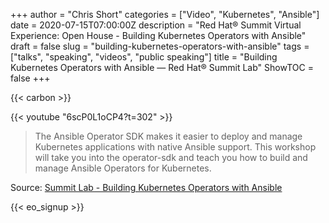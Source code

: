 +++
author = "Chris Short"
categories = ["Video", "Kubernetes", "Ansible"]
date = 2020-07-15T07:00:00Z
description = "Red Hat® Summit Virtual Experience: Open House - Building Kubernetes Operators with Ansible"
draft = false
slug = "building-kubernetes-operators-with-ansible"
tags = ["talks", "speaking", "videos", "public speaking"]
title = "Building Kubernetes Operators with Ansible — Red Hat® Summit Lab"
ShowTOC = false
+++

{{< carbon >}}

{{< youtube "6scP0L1oCP4?t=302" >}}

> The Ansible Operator SDK makes it easier to deploy and manage Kubernetes applications with native Ansible support. This workshop will take you into the operator-sdk and teach you how to build and manage Ansible Operators for Kubernetes.

Source: [Summit Lab - Building Kubernetes Operators with Ansible](https://youtu.be/6scP0L1oCP4?t=302)

{{< eo_signup >}}
